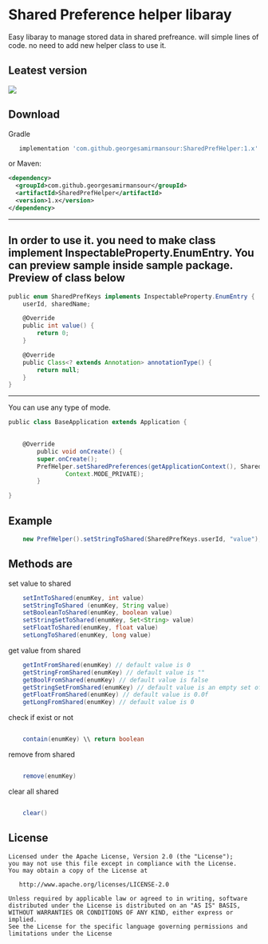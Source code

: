 Shared Preference helper libaray
=======

Easy libaray to manage stored data in shared prefreance. will simple lines of code. no need to add new helper class to use it.

Leatest version
--------

<img src='https://jitpack.io/v/georgesamirmansour/SharedPreferenceHelper.svg'>

Download
--------
Gradle
```groovy
   implementation 'com.github.georgesamirmansour:SharedPrefHelper:1.x'
```
or Maven:
```xml
<dependency>
  <groupId>com.github.georgesamirmansour</groupId>
  <artifactId>SharedPrefHelper</artifactId>
  <version>1.x</version>
</dependency>
```
--------
In order to use it. you need to make class implement InspectableProperty.EnumEntry.
You can preview sample inside sample package.
Preview of class below
--------
```groovy
public enum SharedPrefKeys implements InspectableProperty.EnumEntry {
    userId, sharedName;

    @Override
    public int value() {
        return 0;
    }

    @Override
    public Class<? extends Annotation> annotationType() {
        return null;
    }
}
```

--------
You can use any type of mode.

```groovy
public class BaseApplication extends Application {
 

	@Override
    	public void onCreate() {
        super.onCreate();
        PrefHelper.setSharedPreferences(getApplicationContext(), SharedPrefKeys.sharedName,
                Context.MODE_PRIVATE);
    	}

}

```
Example
--------

```groovy
 	new PrefHelper().setStringToShared(SharedPrefKeys.userId, "value");
```
Methods are
--------

set value to shared

```groovy
	setIntToShared(enumKey, int value)
	setStringToShared (enumKey, String value) 
	setBooleanToShared(enumKey, boolean value)
	setStringSetToShared(enumKey, Set<String> value) 
	setFloatToShared(enumKey, float value) 
	setLongToShared(enumKey, long value)
```

get value from shared

```groovy
	getIntFromShared(enumKey) // default value is 0
	getStringFromShared(enumKey) // default value is ""
	getBoolFromShared(enumKey) // default value is false
	getStringSetFromShared(enumKey) // default value is an empty set of string
	getFloatFromShared(enumKey) // default value is 0.0f
	getLongFromShared(enumKey) // default value is 0
```

check if exist or not
```groovy

	contain(enumKey) \\ return boolean

```

remove from shared
```groovy

	remove(enumKey)

```

clear all shared
```groovy

	clear()

```



License
--------
    Licensed under the Apache License, Version 2.0 (the "License");
    you may not use this file except in compliance with the License.
    You may obtain a copy of the License at

       http://www.apache.org/licenses/LICENSE-2.0

    Unless required by applicable law or agreed to in writing, software
    distributed under the License is distributed on an "AS IS" BASIS,
    WITHOUT WARRANTIES OR CONDITIONS OF ANY KIND, either express or implied.
    See the License for the specific language governing permissions and
    limitations under the License